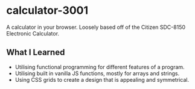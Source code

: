 # calculator-3001
A calculator in your browser. Loosely based off of the Citizen SDC-8150 Electronic Calculator.

## What I Learned
* Utilising functional programming for different features of a program.
* Utilising built in vanilla JS functions, mostly for arrays and strings.
* Using CSS grids to create a design that is appealing and symmetrical.
